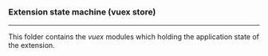 ### Extension state machine (vuex store)

---

This folder contains the *vuex* modules which holding the application state of the extension.
